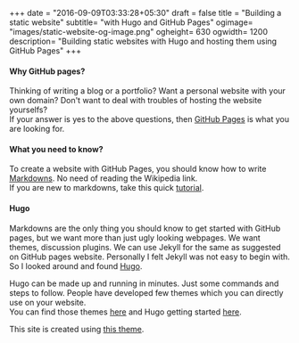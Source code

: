 +++
date = "2016-09-09T03:33:28+05:30"
draft = false
title = "Building a static website"
subtitle= "with Hugo and GitHub Pages"
ogimage= "images/static-website-og-image.png"
ogheight= 630
ogwidth= 1200
description= "Building static websites with Hugo and hosting them using GitHub Pages"
+++

#### Why GitHub pages?

Thinking of writing a blog or a portfolio? Want a personal website with your own domain? Don't want to deal with troubles of hosting the website yourselfs?  
If your answer is yes to the above questions, then <a target=_blank href="https://pages.github.com/">GitHub Pages</a> is what you are looking for.

#### What you need to know?

To create a website with GitHub Pages, you should know how to write [Markdowns](https://en.wikipedia.org/wiki/Markdown). No need of reading the Wikipedia link.  
If you are new to markdowns, take this quick <a target=_blank href="http://www.markdowntutorial.com">tutorial</a>. 

#### Hugo 
Markdowns are the only thing you should know to get started with GitHub pages, but we want more than just ugly looking webpages. We want themes, discussion plugins. We can use Jekyll for the same as suggested on GitHub pages website. Personally I felt Jekyll was not easy to begin with. So I looked around and found <a href="https://gohugo.io/" target=_blank>Hugo</a>. 
 
Hugo can be made up and running in minutes. Just some commands and steps to follow. People have developed few themes which you can directly use on your website.  
You can find those themes <a target=_blank href="http://themes.gohugo.io/">here</a> and Hugo getting started <a target=_blank href="http://gohugo.io/overview/introduction/">here</a>.  

This site is created using <a target=_blank href="http://themes.gohugo.io/beautifulhugo/">this theme</a>.


